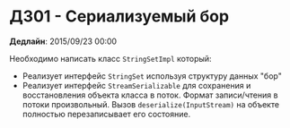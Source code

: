 # ДЗ01 - Сериализуемый бор

**Дедлайн**: 2015/09/23 00:00

Необходимо написать класс `StringSetImpl` который:

- Реализует интерфейс `StringSet` используя структуру данных "бор"
- Реализует интерфейс `StreamSerializable` для сохранения и восстановления объекта класса в поток. Формат записи/чтения в потоки произвольный. Вызов `deserialize(InputStream)` на объекте полностью перезаписывает его состояние.
